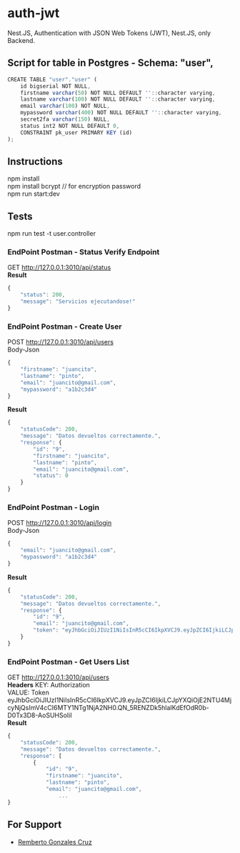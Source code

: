 # auth-jwt
Nest.JS, Authentication with JSON Web Tokens (JWT), Nest.JS, only Backend.

## Script for table in Postgres - Schema: "user",
```javascript 
CREATE TABLE "user"."user" (
	id bigserial NOT NULL,
	firstname varchar(50) NOT NULL DEFAULT ''::character varying,
	lastname varchar(100) NOT NULL DEFAULT ''::character varying,
	email varchar(100) NOT NULL,
	mypassword varchar(400) NOT NULL DEFAULT ''::character varying,
	secret2fa varchar(150) NULL,
	status int2 NOT NULL DEFAULT 0,
	CONSTRAINT pk_user PRIMARY KEY (id)
);
```
## Instructions
npm install  
npm install bcrypt  // for encryption password  
npm run start:dev  

## Tests
npm run test -t user.controller

### EndPoint Postman - Status Verify Endpoint
GET http://127.0.0.1:3010/api/status  
<strong>Result</strong>
```javascript 
{
    "status": 200,
    "message": "Servicios ejecutandose!"
}
```  
### EndPoint Postman - Create User  
POST http://127.0.0.1:3010/api/users  
Body-Json
```javascript 
{
    "firstname": "juancito",
    "lastname": "pinto",
    "email": "juancito@gmail.com",
    "mypassword": "a1b2c3d4"
}
```
<strong>Result</strong>
```javascript 
{
    "statusCode": 200,
    "message": "Datos devueltos correctamente.",
    "response": {
        "id": "9",
        "firstname": "juancito",
        "lastname": "pinto",
        "email": "juancito@gmail.com",
        "status": 0
    }
}
```
### EndPoint Postman - Login  
POST http://127.0.0.1:3010/api/login  
Body-Json
```javascript 
{
    "email": "juancito@gmail.com",
    "mypassword": "a1b2c3d4"
}
```
<strong>Result</strong>
```javascript 
{
    "statusCode": 200,
    "message": "Datos devueltos correctamente.",
    "response": {
        "id": "9",
        "email": "juancito@gmail.com",
        "token": "eyJhbGciOiJIUzI1NiIsInR5cCI6IkpXVCJ9.eyJpZCI6IjkiLCJpYXQiOjE2NTU4MjcyNjQsImV4cCI6MTY1NTg1NjA2NH0.QN_5RENZDk5hlaIKdEfOdR0b-D0Tx3D8-AoSUHSoIiI"
    }
}
```
### EndPoint Postman - Get Users List  
GET http://127.0.0.1:3010/api/users  
<strong>Headers</strong>
KEY: Authorization  
VALUE: Token eyJhbGciOiJIUzI1NiIsInR5cCI6IkpXVCJ9.eyJpZCI6IjkiLCJpYXQiOjE2NTU4MjcyNjQsImV4cCI6MTY1NTg1NjA2NH0.QN_5RENZDk5hlaIKdEfOdR0b-D0Tx3D8-AoSUHSoIiI  
<strong>Result</strong>
```javascript 
{
    "statusCode": 200,
    "message": "Datos devueltos correctamente.",
    "response": [
        {
            "id": "9",
            "firstname": "juancito",
            "lastname": "pinto",
            "email": "juancito@gmail.com",
				...
}
```

## For Support
- [Remberto Gonzales Cruz](rembertus@gmail.com)
